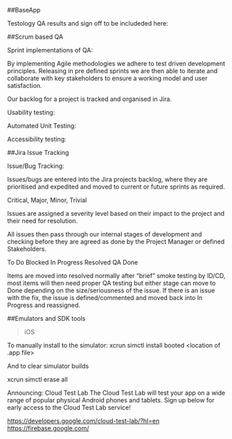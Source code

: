 
##BaseApp 

Testology QA results and sign off to be includeded here:


##Scrum based QA

Sprint implementations of QA:

By implementing Agile methodologies we adhere to test driven development principles.
Releasing in pre defined sprints we are then able to iterate and collaborate with key stakeholders to ensure a working model and user satisfaction.

Our backlog for a project is tracked and organised in Jira.

Usability testing:

Automated Unit Testing:

Accessibility testing:

##Jira Issue Tracking


Issue/Bug Tracking:

Issues/bugs are entered into the Jira projects backlog, where they are prioritised and expedited and moved to current or future sprints as required.

Critical, Major, Minor, Trivial

Issues are assigned a severity level based on their impact to the project and their need for resolution.

All issues then pass through our internal stages of development and checking before they are agreed as done by the Project Manager or defined Stakeholders.

To Do Blocked In Progress Resolved QA Done

Items are moved into resolved normally after “brief” smoke testing by ID/CD, most items will then need proper QA testing but either stage can move to Done depending on the size/seriousness of the issue. If there is an issue with the fix, the issue is defined/commented and moved back into In Progress and reassigned.



##Emulators and SDK tools


>iOS

To manually install to the simulator:
 xcrun simctl install booted <location of .app file>

And to clear simulator builds 

xcrun simctl erase all

Announcing: Cloud Test Lab
The Cloud Test Lab will test your app on a wide range of popular physical Android phones and tablets. Sign up below for early access to the Cloud Test Lab service! 

https://developers.google.com/cloud-test-lab/?hl=en  https://firebase.google.com/



